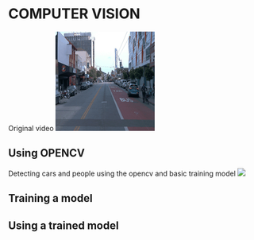 # COMPUTER VISION
Original video
![](https://github.com/marcjesus/udacity/blob/main/01_ObjectDetection/output.gif)

## Using OPENCV
Detecting cars and people using the opencv and basic training model
![](https://github.com/marcjesus/udacity/blob/main/01_ObjectDetection/OPENCV_output.gif)

## Training a model



## Using a trained model